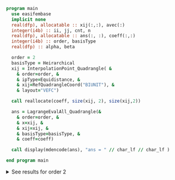 ```fortran
program main
  use easifembase
  implicit none
  real(dfp), allocatable :: xij(:,:), avec(:)
  integer(i4b) :: ii, jj, cnt, n
  real(dfp), allocatable :: ans(:, :), coeff(:,:)
  integer(i4b) :: order, basisType
  real(dfp) :: alpha, beta

  order = 2
  basisType = Heirarchical
  xij = InterpolationPoint_Quadrangle( &
    & order=order, &
    & ipType=Equidistance, &
    & xij=RefQuadrangleCoord("BIUNIT"), &
    & layout="VEFC")

  call reallocate(coeff, size(xij, 2), size(xij,2))

  ans = LagrangeEvalAll_Quadrangle(&
    & order=order, &
    & x=xij, &
    & xij=xij, &
    & basisType=basisType, &
    & coeff=coeff)

  call display(mdencode(ans), "ans = " // char_lf // char_lf )

end program main
```

<details>
<summary>See results for order 2</summary>
<div>

ans =

|   |   |   |   |   |   |   |   |   |
| - | - | - | - | - | - | - | - | - |
| 1 | 0 | 0 | 0 | 0 | 0 | 0 | 0 | 0 |
| 0 | 1 | 0 | 0 | 0 | 0 | 0 | 0 | 0 |
| 0 | 0 | 1 | 0 | 0 | 0 | 0 | 0 | 0 |
| 0 | 0 | 0 | 1 | 0 | 0 | 0 | 0 | 0 |
| 0 | 0 | 0 | 0 | 1 | 0 | 0 | 0 | 0 |
| 0 | 0 | 0 | 0 | 0 | 1 | 0 | 0 | 0 |
| 0 | 0 | 0 | 0 | 0 | 0 | 1 | 0 | 0 |
| 0 | 0 | 0 | 0 | 0 | 0 | 0 | 1 | 0 |
| 0 | 0 | 0 | 0 | 0 | 0 | 0 | 0 | 1 |

</div>
</details>
